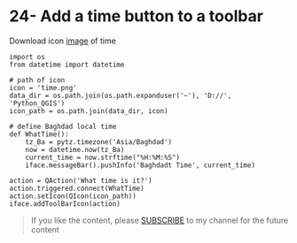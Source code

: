 # 24- Add a time button to a toolbar

Download icon  [image](https://github.com/Azad77/Python_qgis/blob/main/Data/time.png)  of time
```
import os
from datetime import datetime

# path of icon
icon = 'time.png'
data_dir = os.path.join(os.path.expanduser('~'), 'D://', 'Python_QGIS')
icon_path = os.path.join(data_dir, icon)

# define Baghdad local time
def WhatTime():
    tz_Ba = pytz.timezone('Asia/Baghdad') 
    now = datetime.now(tz_Ba)
    current_time = now.strftime("%H:%M:%S")
    iface.messageBar().pushInfo('Baghdadt Time', current_time)
    
action = QAction('What time is it?')
action.triggered.connect(WhatTime)
action.setIcon(QIcon(icon_path))
iface.addToolBarIcon(action)
```

<blockquote>
<p>If you like the content, please <a target="_blank" href="https://www.youtube.com/channel/UCpbWlHEqBSnJb6i4UemXQpA?sub_confirmation=1">SUBSCRIBE</a> to my channel for the future content</p>
</blockquote>

